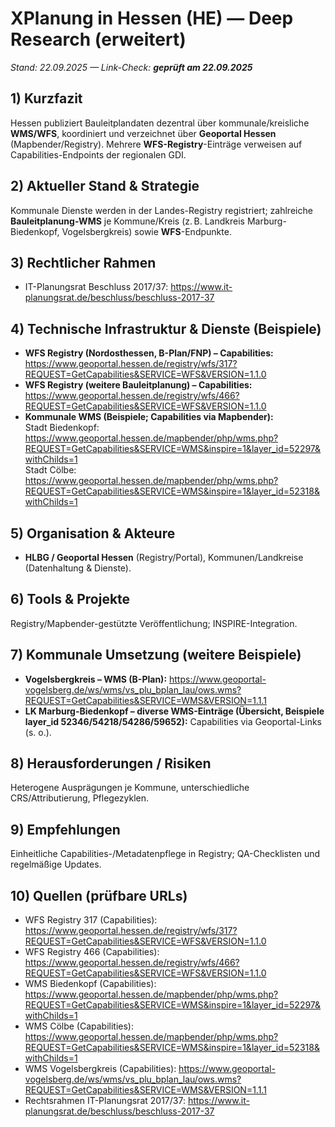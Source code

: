 # XPlanung in Hessen (HE) — Deep Research (erweitert)
*Stand: 22.09.2025 — Link-Check: **geprüft am 22.09.2025***

## 1) Kurzfazit
Hessen publiziert Bauleitplandaten dezentral über kommunale/kreisliche **WMS/WFS**, koordiniert und verzeichnet über **Geoportal Hessen** (Mapbender/Registry). Mehrere **WFS-Registry**-Einträge verweisen auf Capabilities-Endpoints der regionalen GDI.

## 2) Aktueller Stand & Strategie
Kommunale Dienste werden in der Landes-Registry registriert; zahlreiche **Bauleitplanung-WMS** je Kommune/Kreis (z. B. Landkreis Marburg-Biedenkopf, Vogelsbergkreis) sowie **WFS**-Endpunkte.

## 3) Rechtlicher Rahmen
- IT-Planungsrat Beschluss 2017/37: https://www.it-planungsrat.de/beschluss/beschluss-2017-37

## 4) Technische Infrastruktur & Dienste (Beispiele)
- **WFS Registry (Nordosthessen, B-Plan/FNP) – Capabilities:**  
  https://www.geoportal.hessen.de/registry/wfs/317?REQUEST=GetCapabilities&SERVICE=WFS&VERSION=1.1.0
- **WFS Registry (weitere Bauleitplanung) – Capabilities:**  
  https://www.geoportal.hessen.de/registry/wfs/466?REQUEST=GetCapabilities&SERVICE=WFS&VERSION=1.1.0
- **Kommunale WMS (Beispiele; Capabilities via Mapbender):**  
  Stadt Biedenkopf: https://www.geoportal.hessen.de/mapbender/php/wms.php?REQUEST=GetCapabilities&SERVICE=WMS&inspire=1&layer_id=52297&withChilds=1  
  Stadt Cölbe: https://www.geoportal.hessen.de/mapbender/php/wms.php?REQUEST=GetCapabilities&SERVICE=WMS&inspire=1&layer_id=52318&withChilds=1

## 5) Organisation & Akteure
- **HLBG / Geoportal Hessen** (Registry/Portal), Kommunen/Landkreise (Datenhaltung & Dienste).

## 6) Tools & Projekte
Registry/Mapbender-gestützte Veröffentlichung; INSPIRE-Integration.

## 7) Kommunale Umsetzung (weitere Beispiele)
- **Vogelsbergkreis – WMS (B-Plan):** https://www.geoportal-vogelsberg.de/ws/wms/vs_plu_bplan_lau/ows.wms?REQUEST=GetCapabilities&SERVICE=WMS&VERSION=1.1.1
- **LK Marburg-Biedenkopf – diverse WMS-Einträge (Übersicht, Beispiele **layer_id** 52346/54218/54286/59652):** Capabilities via Geoportal-Links (s. o.).

## 8) Herausforderungen / Risiken
Heterogene Ausprägungen je Kommune, unterschiedliche CRS/Attributierung, Pflegezyklen.

## 9) Empfehlungen
Einheitliche Capabilities-/Metadatenpflege in Registry; QA-Checklisten und regelmäßige Updates.

## 10) Quellen (prüfbare URLs)
- WFS Registry 317 (Capabilities): https://www.geoportal.hessen.de/registry/wfs/317?REQUEST=GetCapabilities&SERVICE=WFS&VERSION=1.1.0
- WFS Registry 466 (Capabilities): https://www.geoportal.hessen.de/registry/wfs/466?REQUEST=GetCapabilities&SERVICE=WFS&VERSION=1.1.0
- WMS Biedenkopf (Capabilities): https://www.geoportal.hessen.de/mapbender/php/wms.php?REQUEST=GetCapabilities&SERVICE=WMS&inspire=1&layer_id=52297&withChilds=1
- WMS Cölbe (Capabilities): https://www.geoportal.hessen.de/mapbender/php/wms.php?REQUEST=GetCapabilities&SERVICE=WMS&inspire=1&layer_id=52318&withChilds=1
- WMS Vogelsbergkreis (Capabilities): https://www.geoportal-vogelsberg.de/ws/wms/vs_plu_bplan_lau/ows.wms?REQUEST=GetCapabilities&SERVICE=WMS&VERSION=1.1.1
- Rechtsrahmen IT-Planungsrat 2017/37: https://www.it-planungsrat.de/beschluss/beschluss-2017-37
